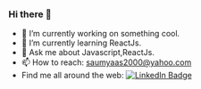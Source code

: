 ### Hi there 👋


- 🔭 I’m currently working on something cool.
- 🌱 I’m currently learning ReactJs.
- 💬 Ask me about Javascript,ReactJs.
- 📫 How to reach: saumyaas2000@yahoo.com
- Find me all around the web: [![LinkedIn Badge](https://img.shields.io/badge/LinkedIn-Profile-informational?style=flat&logo=linkedin&logoColor=white&color=0D76A8)](https://www.linkedin.com/in/saumya-reddy-381320230/)


